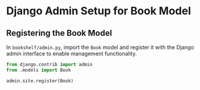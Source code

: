 # Django Admin Setup for Book Model

## Registering the Book Model

In `bookshelf/admin.py`, import the `Book` model and register it with the Django admin interface to enable management functionality.

```python
from django.contrib import admin
from .models import Book

admin.site.register(Book)
